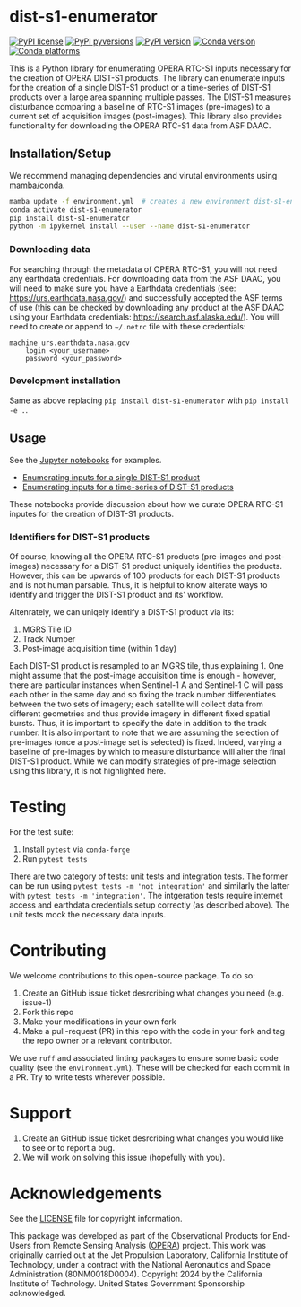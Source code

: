# dist-s1-enumerator

[![PyPI license](https://img.shields.io/pypi/l/dist-s1-enumerator.svg)](https://pypi.python.org/pypi/dist-s1-enumerator/)
[![PyPI pyversions](https://img.shields.io/pypi/pyversions/dist-s1-enumerator.svg)](https://pypi.python.org/pypi/dist-s1-enumerator/)
[![PyPI version](https://img.shields.io/pypi/v/dist-s1-enumerator.svg)](https://pypi.python.org/pypi/dist-s1-enumerator/)
[![Conda version](https://img.shields.io/conda/vn/conda-forge/dist_s1_enumerator)](https://anaconda.org/conda-forge/dist_s1_enumerator)
[![Conda platforms](https://img.shields.io/conda/pn/conda-forge/dist_s1_enumerator)](https://anaconda.org/conda-forge/dist_s1_enumerator)

This is a Python library for enumerating OPERA RTC-S1 inputs necessary for the creation of OPERA DIST-S1 products.
The library can enumerate inputs for the creation of a single DIST-S1 product or a time-series of DIST-S1 products over a large area spanning multiple passes.
The DIST-S1 measures disturbance comparing a baseline of RTC-S1 images (pre-images) to a current set of acquisition images (post-images).
This library also provides functionality for downloading the OPERA RTC-S1 data from ASF DAAC.


## Installation/Setup

We recommend managing dependencies and virutal environments using [mamba/conda](https://mamba.readthedocs.io/en/latest/user_guide/installation.html).

```bash
mamba update -f environment.yml  # creates a new environment dist-s1-enumerator
conda activate dist-s1-enumerator
pip install dist-s1-enumerator
python -m ipykernel install --user --name dist-s1-enumerator
```

### Downloading data

For searching through the metadata of OPERA RTC-S1, you will not need any earthdata credentials.
For downloading data from the ASF DAAC, you will need to make sure you have a Earthdata credentials (see: https://urs.earthdata.nasa.gov/) and successfully accepted the ASF terms of use (this can be checked by downloading any product at the ASF DAAC using your Earthdata credentials: https://search.asf.alaska.edu/).
You will need to create or append to `~/.netrc` file with these credentials:
```
machine urs.earthdata.nasa.gov
    login <your_username>
    password <your_password>
```

### Development installation

Same as above replacing `pip install dist-s1-enumerator` with `pip install -e .`.

## Usage

See the [Jupyter notebooks](./notebooks) for examples.

- [Enumerating inputs for a single DIST-S1 product](./notebooks/A__Staging_Inputs_for_One_MGRS_Tile.ipynb)
- [Enumerating inputs for a time-series of DIST-S1 products](./notebooks/B__Enumerate_MGRS_tile.ipynb)

These notebooks provide discussion about how we curate OPERA RTC-S1 inputes for the creation of DIST-S1 products.

### Identifiers for DIST-S1 products

Of course, knowing all the OPERA RTC-S1 products (pre-images and post-images) necessary for a DIST-S1 product uniquely identifies the products.
However, this can be upwards of 100 products for each DIST-S1 products and is not human parsable.
Thus, it is helpful to know alterate ways to identify and trigger the DIST-S1 product and its' workflow.

Altenrately, we can uniqely identify a DIST-S1 product via its:

1. MGRS Tile ID
2. Track Number
3. Post-image acquisition time (within 1 day)

Each DIST-S1 product is resampled to an MGRS tile, thus explaining 1.
One might assume that the post-image acquisition time is enough - however, there are particular instances when Sentinel-1 A and Sentinel-1 C will pass each other in the same day and so fixing the track number differentiates between the two sets of imagery; each satellite will collect data from different geometries and thus provide imagery in different fixed spatial bursts.
Thus, it is important to specify the date in addition to the track number.
It is also important to note that we are assuming the selection of pre-images (once a post-image set is selected) is fixed.
Indeed, varying a baseline of pre-images by which to measure disturbance will alter the final DIST-S1 product.
While we can modify strategies of pre-image selection using this library, it is not highlighted here. 


# Testing

For the test suite:

1. Install `pytest` via `conda-forge`
2. Run `pytest tests`

There are two category of tests: unit tests and integration tests. The former can be run using `pytest tests -m 'not integration'` and similarly the latter with `pytest tests -m 'integration'`. The intgeration tests require internet access and earthdata credentials setup correctly (as described above). The unit tests mock the necessary data inputs.

# Contributing

We welcome contributions to this open-source package. To do so:

1. Create an GitHub issue ticket desrcribing what changes you need (e.g. issue-1)
2. Fork this repo
3. Make your modifications in your own fork
4. Make a pull-request (PR) in this repo with the code in your fork and tag the repo owner or a relevant contributor.

We use `ruff` and associated linting packages to ensure some basic code quality (see the `environment.yml`). These will be checked for each commit in a PR. Try to write tests wherever possible.

# Support

1. Create an GitHub issue ticket desrcribing what changes you would like to see or to report a bug.
2. We will work on solving this issue (hopefully with you).

# Acknowledgements

See the [LICENSE](LICENSE.txt) file for copyright information.

This package was developed as part of the Observational Products for End-Users from Remote Sensing Analysis ([OPERA](https://www.jpl.nasa.gov/go/opera/)) project.  This work was originally carried out at the Jet Propulsion Laboratory, California Institute of Technology, under a contract with the National Aeronautics and Space Administration (80NM0018D0004). 
Copyright 2024 by the California Institute of Technology. United States Government Sponsorship acknowledged.
